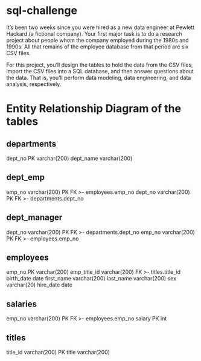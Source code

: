 # sql-challenge

It’s been two weeks since you were hired as a new data engineer at Pewlett Hackard (a fictional company). Your first major task is to do a research project about people whom the company employed during the 1980s and 1990s. All that remains of the employee database from that period are six CSV files.

For this project, you’ll design the tables to hold the data from the CSV files, import the CSV files into a SQL database, and then answer questions about the data. That is, you’ll perform data modeling, data engineering, and data analysis, respectively.


# Entity Relationship Diagram of the tables

departments
-
dept_no PK varchar(200) 
dept_name varchar(200)

dept_emp
-
emp_no varchar(200)  PK FK >- employees.emp_no
dept_no varchar(200)  PK FK >- departments.dept_no


dept_manager
----
dept_no varchar(200)  PK FK >- departments.dept_no
emp_no varchar(200)   PK FK >- employees.emp_no


employees
----
emp_no PK varchar(200)
emp_title_id varchar(200) FK >- titles.title_id
birth_date date
first_name varchar(200)
last_name varchar(200)
sex varchar(20)
hire_date date

salaries
----
emp_no varchar(200) PK FK >- employees.emp_no
salary PK int

titles
----
title_id varchar(200) PK
title varchar(200)



